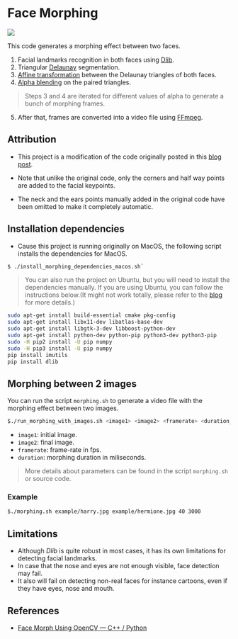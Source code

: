 # Face Morphing

![](./example/harry-hermione.gif)

This code generates a morphing effect between two faces.		
1. Facial landmarks recognition in both faces using [Dlib](http://dlib.net).
2. Triangular [Delaunay](https://en.wikipedia.org/wiki/Delaunay_triangulation) segmentation.	
3. [Affine transformation](https://en.wikipedia.org/wiki/Affine_transformation) between the Delaunay triangles of both faces.
4. [Alpha blending](https://en.wikipedia.org/wiki/Alpha_compositing#Alpha_blending) on the paired triangles.	
> Steps 3 and 4 are iterated for different values of alpha to generate a bunch of morphing frames.		
5. After that, frames are converted into a video file using [FFmpeg](https://ffmpeg.org).

## Attribution

- This project is a modification of the code originally posted in this [blog post](https://www.learnopencv.com/face-morph-using-opencv-cpp-python/). 

- Note that unlike the original code, only the corners and half way points are added to the facial keypoints.	
- The neck and the ears points manually added in the original code have been omitted to make it completely automatic.

## Installation dependencies

- Cause this project is running originally on MacOS, the following script installs the dependencies for MacOS.

```bash
$ ./install_morphing_dependencies_macos.sh`
```

> You can also run the project on Ubuntu, but you will need to install the dependencies manually.
> If you are using Ubuntu, you can follow the instructions below.(It might not work totally, please refer to the [blog](https://www.learnopencv.com/install-dlib-on-ubuntu) for more details.)

```bash
sudo apt-get install build-essential cmake pkg-config
sudo apt-get install libx11-dev libatlas-base-dev
sudo apt-get install libgtk-3-dev libboost-python-dev
sudo apt-get install python-dev python-pip python3-dev python3-pip
sudo -H pip2 install -U pip numpy
sudo -H pip3 install -U pip numpy
pip install imutils
pip install dlib
```

## Morphing between 2 images

You can run the script `morphing.sh` to generate a video file with the morphing effect between two images.

```bash
$./run_morphing_with_images.sh <image1> <image2> <framerate> <duration_milis>
```

- `image1`: initial image.	
- `image2`: final image.	
- `framerate`: frame-rate in fps.	
- `duration`: morphing duration in miliseconds.

> More details about parameters can be found in the script `morphing.sh` or source code.

### Example

```bash
$./morphing.sh example/harry.jpg example/hermione.jpg 40 3000
```

## Limitations

- Although *Dlib* is quite robust in most cases, it has its own limitations for detecting facial landmarks.	
- In case that the nose and eyes are not enough visible, face detection may fail.
- It also will fail on detecting non-real faces for instance cartoons, even if they have eyes, nose and mouth.

## References

- [Face Morph Using OpenCV — C++ / Python](https://www.learnopencv.com/face-morph-using-opencv-cpp-python/)